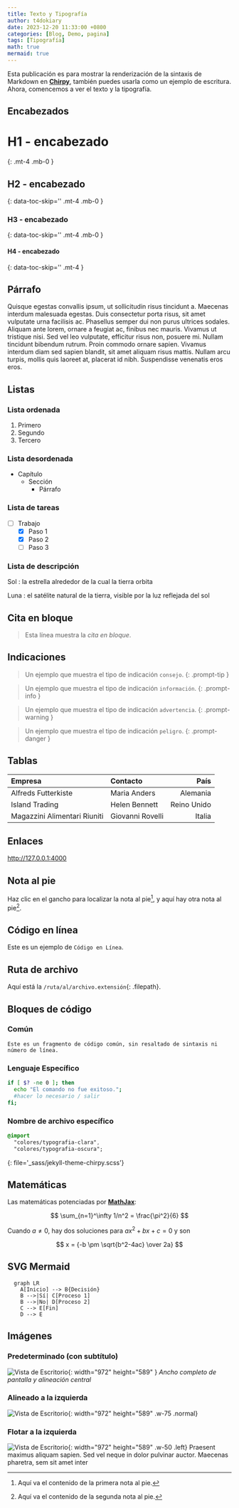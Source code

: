 ```yaml
---
title: Texto y Tipografía
author: t4dokiary
date: 2023-12-20 11:33:00 +0800
categories: [Blog, Demo, pagina]
tags: [Tipografía]
math: true
mermaid: true
---
```


Esta publicación es para mostrar la renderización de la sintaxis de Markdown en [**Chirpy**](https://github.com/cotes2020/jekyll-theme-chirpy/fork), también puedes usarla como un ejemplo de escritura. Ahora, comencemos a ver el texto y la tipografía.

## Encabezados

# H1 - encabezado
{: .mt-4 .mb-0 }

## H2 - encabezado
{: data-toc-skip='' .mt-4 .mb-0 }

### H3 - encabezado
{: data-toc-skip='' .mt-4 .mb-0 }

#### H4 - encabezado
{: data-toc-skip='' .mt-4 }

## Párrafo

Quisque egestas convallis ipsum, ut sollicitudin risus tincidunt a. Maecenas interdum malesuada egestas. Duis consectetur porta risus, sit amet vulputate urna facilisis ac. Phasellus semper dui non purus ultrices sodales. Aliquam ante lorem, ornare a feugiat ac, finibus nec mauris. Vivamus ut tristique nisi. Sed vel leo vulputate, efficitur risus non, posuere mi. Nullam tincidunt bibendum rutrum. Proin commodo ornare sapien. Vivamus interdum diam sed sapien blandit, sit amet aliquam risus mattis. Nullam arcu turpis, mollis quis laoreet at, placerat id nibh. Suspendisse venenatis eros eros.

## Listas

### Lista ordenada

1. Primero
2. Segundo
3. Tercero

### Lista desordenada

- Capítulo
  + Sección
    * Párrafo

### Lista de tareas

- [ ] Trabajo
  + [x] Paso 1
  + [x] Paso 2
  + [ ] Paso 3

### Lista de descripción

Sol
: la estrella alrededor de la cual la tierra orbita

Luna
: el satélite natural de la tierra, visible por la luz reflejada del sol

## Cita en bloque

> Esta línea muestra la _cita en bloque_.

## Indicaciones

> Un ejemplo que muestra el tipo de indicación `consejo`.
{: .prompt-tip }

> Un ejemplo que muestra el tipo de indicación `información`.
{: .prompt-info }

> Un ejemplo que muestra el tipo de indicación `advertencia`.
{: .prompt-warning }

> Un ejemplo que muestra el tipo de indicación `peligro`.
{: .prompt-danger }

## Tablas

| Empresa                      | Contacto          | País   |
|:-----------------------------|:-----------------|-------:|
| Alfreds Futterkiste          | Maria Anders     | Alemania |
| Island Trading               | Helen Bennett    | Reino Unido |
| Magazzini Alimentari Riuniti | Giovanni Rovelli | Italia  |

## Enlaces

<http://127.0.0.1:4000>

## Nota al pie

Haz clic en el gancho para localizar la nota al pie[^1], y aquí hay otra nota al pie[^2].  <br>

[^1]: Aquí va el contenido de la primera nota al pie.

[^2]: Aquí va el contenido de la segunda nota al pie.

## Código en línea

Este es un ejemplo de `Código en Línea`.

## Ruta de archivo

Aquí está la `/ruta/al/archivo.extensión`{: .filepath}.

## Bloques de código

### Común

```
Este es un fragmento de código común, sin resaltado de sintaxis ni número de línea.
```

### Lenguaje Específico

```bash
if [ $? -ne 0 ]; then
  echo "El comando no fue exitoso.";
  #hacer lo necesario / salir
fi;
```

### Nombre de archivo específico

```sass
@import
  "colores/typografia-clara",
  "colores/typografia-oscura";
```
{: file='_sass/jekyll-theme-chirpy.scss'}

## Matemáticas

Las matemáticas potenciadas por [**MathJax**](https://www.mathjax.org/):

$$ \sum_{n=1}^\infty 1/n^2 = \frac{\pi^2}{6} $$

Cuando $a \ne 0$, hay dos soluciones para $ax^2 + bx + c = 0$ y son

$$ x = {-b \pm \sqrt{b^2-4ac} \over 2a} $$

## SVG Mermaid

```mermaid
  graph LR
    A[Inicio] --> B{Decisión}
    B -->|Sí| C[Proceso 1]
    B -->|No| D[Proceso 2]
    C --> E[Fin]
    D --> E

```

## Imágenes

### Predeterminado (con subtítulo)

![Vista de Escritorio](/assets/img/2023-12-21-MPI-en-python-y-c/mpi-logo.png){: width="972" height="589" }
_Ancho completo de pantalla y alineación central_

### Alineado a la izquierda

![Vista de Escritorio](/assets/img/2023-12-21-MPI-en-python-y-c/mpi-logo.png){: width="972" height="589" .w-75 .normal}

### Flotar a la izquierda

![Vista de Escritorio](/assets/img/2023-12-21-MPI-en-python-y-c/mpi-logo.png){: width="972" height="589" .w-50 .left}
Praesent maximus aliquam sapien. Sed vel neque in dolor pulvinar auctor. Maecenas pharetra, sem sit amet inter



